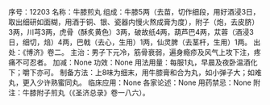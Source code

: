 序号：12203
名称：牛膝煎丸
组成：牛膝5两（去苗，切作细段，用好酒浸3日，取出细研如面糊，用酒于铜、银、瓷器内慢火熬成膏为度），附子（炮，去皮脐）3两，川芎3两，虎骨（酥炙黄色）3两，破故纸4两，葫芦巴4两，苁蓉（酒浸3日，细切，焙）4两，巴戟（去心，生用）1两，仙灵脾（去茎杆，生用）1两。
出处：《博济》卷二。
主治：男子下元冷，筋骨衰弱，遍身瘾疹及风气上攻下注，疼痛不可忍者。
加减：None
功效：None
用法用量：每服1丸，早晨及夜卧温酒化下；嚼下亦可。
制备方法：上8味为细末，用牛膝膏和合为丸，如小弹子大；如难丸，更入少许熟蜜同丸。
临床应用：None
各家论述：None
用药禁忌：None
附注：牛膝附子煎丸（《圣济总录》卷一八六）。
